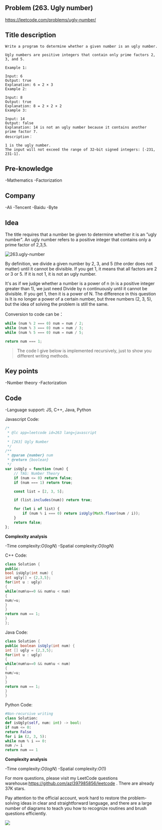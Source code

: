 ## Problem (263. Ugly number)

https://leetcode.com/problems/ugly-number/

## Title description

```
Write a program to determine whether a given number is an ugly number.

Ugly numbers are positive integers that contain only prime factors 2, 3, and 5.

Example 1:

Input: 6
Output: true
Explanation: 6 = 2 × 3
Example 2:

Input: 8
Output: true
Explanation: 8 = 2 × 2 × 2
Example 3:

Input: 14
Output: false
Explanation: 14 is not an ugly number because it contains another prime factor 7.
description：

1 is the ugly number.
The input will not exceed the range of 32−bit signed integers: [-231, 231-1].

```

## Pre-knowledge

-Mathematics
-Factorization

## Company

-Ali
-Tencent
-Baidu
-Byte

## Idea

The title requires that a number be given to determine whether it is an ”ugly number". An ugly number refers to a positive integer that contains only a prime factor of 2,3,5.

![263.ugly-number](https://tva1.sinaimg.cn/large/007S8ZIlly1ghltxf68kej30hh09fdgd.jpg)

By definition, we divide a given number by 2, 3, and 5 (the order does not matter) until it cannot be divisible.
If you get 1, it means that all factors are 2 or 3 or 5. If it is not 1, it is not an ugly number.

It's as if we judge whether a number is a power of n (n is a positive integer greater than 1), we just need
Divide by n continuously until it cannot be divisible. If you get 1, then it is a power of N. The difference in this question is
It is no longer a power of a certain number, but three numbers (2, 3, 5), but the idea of solving the problem is still the same.

Conversion to code can be：

```js
while (num % 2 === 0) num = num / 2;
while (num % 3 === 0) num = num / 3;
while (num % 5 === 0) num = num / 5;

return num === 1;
```

> The code I give below is implemented recursively, just to show you different writing methods.

## Key points

-Number theory
-Factorization

## Code

-Language support: JS, C++, Java, Python

Javascript Code:

```js
/*
 * @lc app=leetcode id=263 lang=javascript
 *
 * [263] Ugly Number
 */
/**
 * @param {number} num
 * @return {boolean}
 */
var isUgly = function (num) {
	// TAG: Number Theory
	if (num <= 0) return false;
	if (num === 1) return true;

	const list = [2, 3, 5];

	if (list.includes(num)) return true;

	for (let i of list) {
		if (num % i === 0) return isUgly(Math.floor(num / i));
	}
	return false;
};
```

**Complexity analysis**

-Time complexity:$O(logN)$
-Spatial complexity:$O(logN)$

C++ Code:

```c++
class Solution {
public:
bool isUgly(int num) {
int ugly[] = {2,3,5};
for(int u : ugly)
{
while(num%u==0 && num%u < num)
{
num/=u;
}
}
return num == 1;
}
};
```

Java Code:

```java
class Solution {
public boolean isUgly(int num) {
int [] ugly = {2,3,5};
for(int u : ugly)
{
while(num%u==0 && num%u < num)
{
num/=u;
}
}
return num == 1;
}
}
```

Python Code:

```python
#Non-recursive writing
class Solution:
def isUgly(self, num: int) -> bool:
if num <= 0:
return False
for i in (2, 3, 5):
while num % i == 0:
num /= i
return num == 1
```

**Complexity analysis**

-Time complexity:$O(logN)$
-Spatial complexity:$O(1)$

For more questions, please visit my LeetCode questions warehouse:https://github.com/azl397985856/leetcode . There are already 37K stars.

Pay attention to the official account, work hard to restore the problem-solving ideas in clear and straightforward language, and there are a large number of diagrams to teach you how to recognize routines and brush questions efficiently.

![](https://tva1.sinaimg.cn/large/007S8ZIlly1gfcuzagjalj30p00dwabs.jpg)
